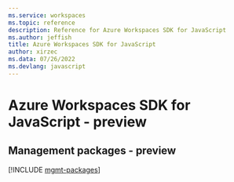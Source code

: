 ```yaml
---
ms.service: workspaces
ms.topic: reference
description: Reference for Azure Workspaces SDK for JavaScript
ms.author: jeffish
title: Azure Workspaces SDK for JavaScript
author: xirzec
ms.data: 07/26/2022
ms.devlang: javascript
---
```

# Azure Workspaces SDK for JavaScript - preview

## Management packages - preview
[!INCLUDE [mgmt-packages](workspaces-mgmt-index.md)]
